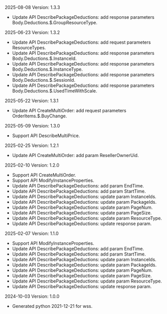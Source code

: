 2025-08-08 Version: 1.3.3
- Update API DescribePackageDeductions: add response parameters Body.Deductions.$.GroupResourceType.


2025-06-23 Version: 1.3.2
- Update API DescribePackageDeductions: add request parameters ResourceTypes.
- Update API DescribePackageDeductions: add response parameters Body.Deductions.$.InstanceId.
- Update API DescribePackageDeductions: add response parameters Body.Deductions.$.InstanceType.
- Update API DescribePackageDeductions: add response parameters Body.Deductions.$.SessionId.
- Update API DescribePackageDeductions: add response parameters Body.Deductions.$.UsedTimeWithScale.


2025-05-22 Version: 1.3.1
- Update API CreateMultiOrder: add request parameters OrderItems.$.BuyChange.


2025-05-09 Version: 1.3.0
- Support API DescribeMultiPrice.


2025-02-25 Version: 1.2.1
- Update API CreateMultiOrder: add param ResellerOwnerUid.


2025-02-10 Version: 1.2.0
- Support API CreateMultiOrder.
- Support API ModifyInstanceProperties.
- Update API DescribePackageDeductions: add param EndTime.
- Update API DescribePackageDeductions: add param StartTime.
- Update API DescribePackageDeductions: update param InstanceIds.
- Update API DescribePackageDeductions: update param PackageIds.
- Update API DescribePackageDeductions: update param PageNum.
- Update API DescribePackageDeductions: update param PageSize.
- Update API DescribePackageDeductions: update param ResourceType.
- Update API DescribePackageDeductions: update response param.


2025-02-07 Version: 1.1.0
- Support API ModifyInstanceProperties.
- Update API DescribePackageDeductions: add param EndTime.
- Update API DescribePackageDeductions: add param StartTime.
- Update API DescribePackageDeductions: update param InstanceIds.
- Update API DescribePackageDeductions: update param PackageIds.
- Update API DescribePackageDeductions: update param PageNum.
- Update API DescribePackageDeductions: update param PageSize.
- Update API DescribePackageDeductions: update param ResourceType.
- Update API DescribePackageDeductions: update response param.


2024-10-03 Version: 1.0.0
- Generated python 2021-12-21 for wss.


